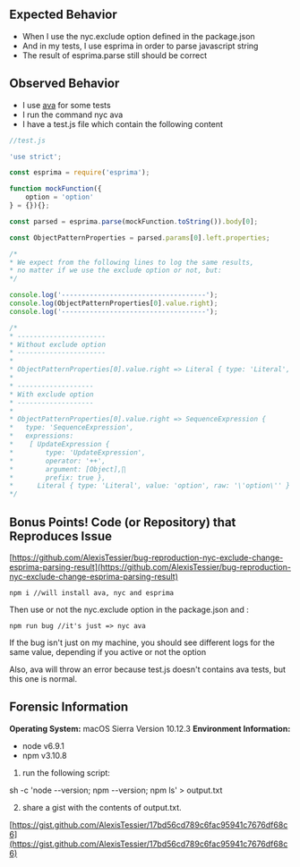 ## Expected Behavior

- When I use the nyc.exclude option defined in the package.json
- And in my tests, I use esprima in order to parse javascript string
- The result of esprima.parse still should be correct

## Observed Behavior

- I use [ava](https://www.npmjs.com/package/ava) for some tests
- I run the command nyc ava
- I have a test.js file which contain the following content

```javascript
//test.js

'use strict';

const esprima = require('esprima');

function mockFunction({
	option = 'option'
} = {}){};

const parsed = esprima.parse(mockFunction.toString()).body[0];

const ObjectPatternProperties = parsed.params[0].left.properties;

/*
* We expect from the following lines to log the same results,
* no matter if we use the exclude option or not, but:
*/

console.log('------------------------------------');
console.log(ObjectPatternProperties[0].value.right);
console.log('------------------------------------');

/*
* ----------------------
* Without exclude option
* ----------------------
* 
* ObjectPatternProperties[0].value.right => Literal { type: 'Literal', value: 'option', raw: '\'option\'' }
*
* -------------------
* With exclude option
* -------------------
* 
* ObjectPatternProperties[0].value.right => SequenceExpression {
*   type: 'SequenceExpression',
*   expressions: 
*    [ UpdateExpression {
*        type: 'UpdateExpression',
*        operator: '++',
*        argument: [Object],∏
*        prefix: true },
*      Literal { type: 'Literal', value: 'option', raw: '\'option\'' } ] }
*/
```

## Bonus Points! Code (or Repository) that Reproduces Issue

[https://github.com/AlexisTessier/bug-reproduction-nyc-exclude-change-esprima-parsing-result](https://github.com/AlexisTessier/bug-reproduction-nyc-exclude-change-esprima-parsing-result)

```
npm i //will install ava, nyc and esprima
```

Then use or not the nyc.exclude option in the package.json and :

```
npm run bug //it's just => nyc ava
```

If the bug isn't just on my machine, you should see different logs for the same value,
depending if you active or not the option

Also, ava will throw an error because test.js doesn't contains ava tests, but this one is normal.

## Forensic Information

**Operating System:** macOS Sierra Version 10.12.3
**Environment Information:**
- node v6.9.1
- npm v3.10.8

1. run the following script:

sh -c 'node --version; npm --version; npm ls' > output.txt

2. share a gist with the contents of output.txt.

[https://gist.github.com/AlexisTessier/17bd56cd789c6fac95941c7676df68c6](https://gist.github.com/AlexisTessier/17bd56cd789c6fac95941c7676df68c6)
